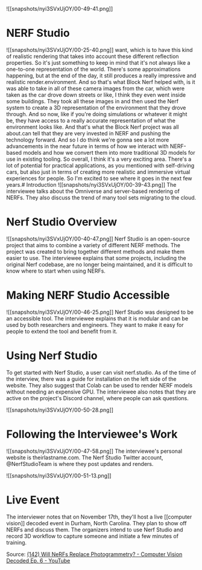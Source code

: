 ![[snapshots/nyi3SVxUjOY/00-49-41.png]]
# NERF Studio
![[snapshots/nyi3SVxUjOY/00-25-40.png]]
want, which is to have this kind of realistic rendering that takes into account these different reflection properties. So it's just something to keep in mind that it's not always like a one-to-one representation of the world. There's some approximations happening, but at the end of the day, it still produces a really impressive and realistic render.environment. And so that's what Block Nerf helped with, is it was able to take in all of these camera images from the car, which were taken as the car drove down streets or like, I think they even went inside some buildings. They took all these images in and then used the Nerf system to create a 3D representation of the environment that they drove through. And so now, like if you're doing simulations or whatever it might be, they have access to a really accurate representation of what the environment looks like. And that's what the Block Nerf project was all about.can tell that they are very invested in NERF and pushing the technology forward. And so I do think we're gonna see a lot more advancements in the near future in terms of how we interact with NERF-based models and how we convert them into more traditional 3D models for use in existing tooling. So overall, I think it's a very exciting area. There's a lot of potential for practical applications, as you mentioned with self-driving cars, but also just in terms of creating more realistic and immersive virtual experiences for people. So I'm excited to see where it goes in the next few years.# Introduction
![[snapshots/nyi3SVxUjOY/00-39-43.png]]
The interviewee talks about the Omniverse and server-based rendering of NERFs. They also discuss the trend of many tool sets migrating to the cloud. 

# Nerf Studio Overview 
![[snapshots/nyi3SVxUjOY/00-40-47.png]]
Nerf Studio is an open-source project that aims to combine a variety of different NERF methods. The project was created to bring together different methods and make them easier to use. The interviewee explains that some projects, including the original Nerf codebase, are no longer being maintained, and it is difficult to know where to start when using NERFs. 

# Making NERF Studio Accessible 
![[snapshots/nyi3SVxUjOY/00-46-25.png]]
Nerf Studio was designed to be an accessible tool. The interviewee explains that it is modular and can be used by both researchers and engineers. They want to make it easy for people to extend the tool and benefit from it. 

# Using Nerf Studio 
To get started with Nerf Studio, a user can visit nerf.studio. As of the time of the interview, there was a guide for installation on the left side of the website. They also suggest that Colab can be used to render NERF models without needing an expensive GPU. The interviewee also notes that they are active on the project's Discord channel, where people can ask questions. 

![[snapshots/nyi3SVxUjOY/00-50-28.png]]
# Following the Interviewee's Work 
![[snapshots/nyi3SVxUjOY/00-47-58.png]]
The interviewee's personal website is theirlastname.com. The Nerf Studio Twitter account, @NerfStudioTeam is where they post updates and renders. 

![[snapshots/nyi3SVxUjOY/00-51-13.png]]
# Live Event 
The interviewer notes that on November 17th, they'll host a live [[computer vision]] decoded event in Durham, North Carolina. They plan to show off NERFs and discuss them. The organizers intend to use Nerf Studio and record 3D workflow to capture someone and initiate a few minutes of training.

Source: [(142) Will NeRFs Replace Photogrammetry? - Computer Vision Decoded Ep. 6 - YouTube](https://www.youtube.com/watch?v=nyi3SVxUjOY)
